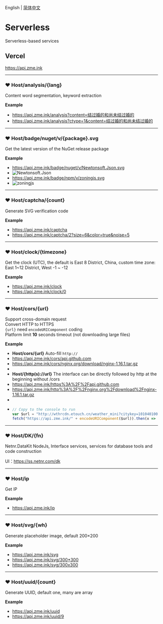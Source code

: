 English | [简体中文](README_zh-CN.md)

# Serverless
Serverless-based services

## Vercel
<https://api.zme.ink>

---

### ❤ Host/analysis/{lang}
Content word segmentation, keyword extraction

**Example**
- <https://api.zme.ink/analysis?content=结过婚的和尚未结过婚的>
- <https://api.zme.ink/analysis?ctype=1&content=结过婚的和尚未结过婚的>

---

### ❤ Host/badge/nuget/v/{package}.svg
Get the latest version of the NuGet release package

**Example**
- <https://api.zme.ink/badge/nuget/v/Newtonsoft.Json.svg>
- ![Newtonsoft.Json](https://api.zme.ink/badge/nuget/v/Newtonsoft.Json.svg)
- <https://api.zme.ink/badge/npm/v/zoningjs.svg>
- ![zoningjs](https://api.zme.ink/badge/npm/v/zoningjs.svg)

---

### ❤ Host/captcha/{count}
Generate SVG verification code

**Example**
- <https://api.zme.ink/captcha>
- <https://api.zme.ink/captcha/2?size=6&color=true&noise=5>

---

### ❤ Host/clock/{timezone}
Get the clock (UTC), the default is East 8 District, China, custom time zone: East 1\~12 District, West -1 ~ -12

**Example**
- <https://api.zme.ink/clock>
- <https://api.zme.ink/clock/0>

---

### ❤ Host/cors/{url}
Support cross-domain request  
Convert HTTP to HTTPS  
`{url}` need `encodeURIComponent` coding  
Platform limit **10** seconds timeout (not downloading large files)

**Example**
- **Host/cors/{url}** Auto-fill `http://`
- <https://api.zme.ink/cors/api.github.com>
- <https://api.zme.ink/cors/nginx.org/download/nginx-1.16.1.tar.gz>
- 
- **Host/{http(s)://url}** The interface can be directly followed by http at the beginning without /cors
- <https://api.zme.ink/https%3A%2F%2Fapi.github.com>
- <https://api.zme.ink/http%3A%2F%2Fnginx.org%2Fdownload%2Fnginx-1.16.1.tar.gz>
- 
- ```js
  // Copy to the console to run
  var $url = "http://wthrcdn.etouch.cn/weather_mini?citykey=101040100";
  fetch("https://api.zme.ink/" + encodeURIComponent($url)).then(x => x.json()).then(console.log)
  ```

---

### ❤ Host/DK/{fn}
Netnr.DataKit NodeJs, Interface services, services for database tools and code construction

UI：<https://ss.netnr.com/dk>

---

### ❤ Host/ip
Get IP

**Example**
- <https://api.zme.ink/ip>

---

### ❤ Host/svg/{wh}
Generate placeholder image, default 200×200

**Example**
- <https://api.zme.ink/svg>
- <https://api.zme.ink/svg/300*300>
- <https://api.zme.ink/svg/300x300>

---

### ❤ Host/uuid/{count}
Generate UUID, default one, many are array

**Example**
- <https://api.zme.ink/uuid>
- <https://api.zme.ink/uuid/9>